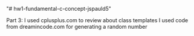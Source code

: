"# hw1-fundamental-c-concept-jspauld5" 

Part 3: 
I used cplusplus.com to review about class templates 
I used code from dreamincode.com for generating a random number